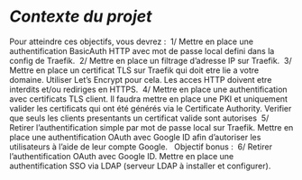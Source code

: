 # *Contexte du projet*

Pour atteindre ces objectifs, vous devrez :
​
1/ Mettre en place une authentification BasicAuth HTTP avec mot de passe local defini dans la config de Traefik.
​
2/ Mettre en place un filtrage d’adresse IP sur Traefik.
​
3/ Mettre en place un certificat TLS sur Traefik qui doit etre lie a votre domaine. Utiliser Let’s Encrypt pour cela. Les acces HTTP doivent etre interdits et/ou rediriges en HTTPS.
​
4/ Mettre en place une authentification avec certificats TLS client. Il faudra mettre en place une PKI et uniquement valider les certificats qui ont été générés via le Certificate Authority. Verifier que seuls les clients presentants un certificat valide sont autorises
​
5/ Retirer l’authentification simple par mot de passe local sur Traefik. Mettre en place une authentification OAuth avec Google ID afin d’autoriser les utilisateurs à l’aide de leur compte Google.
​
​
Objectif bonus :
​
6/ Retirer l’authentification OAuth avec Google ID. Mettre en place une authentification SSO via LDAP (serveur LDAP à installer et configurer).

